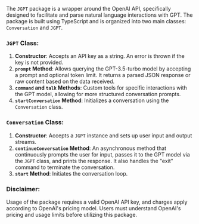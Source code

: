 The `JGPT` package is a wrapper around the OpenAI API, specifically designed to facilitate and parse natural language interactions with GPT. The package is built using TypeScript and is organized into two main classes: `Conversation` and `JGPT`.

### `JGPT` Class:

1. **Constructor**: Accepts an API key as a string. An error is thrown if the key is not provided.
2. **`prompt` Method**: Allows querying the GPT-3.5-turbo model by accepting a prompt and optional token limit. It returns a parsed JSON response or raw content based on the data received.
3. **`command` and `talk` Methods**: Custom tools for specific interactions with the GPT model, allowing for more structured conversation prompts.
4. **`startConversation` Method**: Initializes a conversation using the `Conversation` class.

### `Conversation` Class:

1. **Constructor**: Accepts a `JGPT` instance and sets up user input and output streams.
2. **`continueConversation` Method**: An asynchronous method that continuously prompts the user for input, passes it to the GPT model via the `JGPT` class, and prints the response. It also handles the "exit" command to terminate the conversation.
3. **`start` Method**: Initiates the conversation loop.

### Disclaimer:

Usage of the package requires a valid OpenAI API key, and charges apply according to OpenAI's pricing model. Users must understand OpenAI's pricing and usage limits before utilizing this package.
